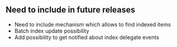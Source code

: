 ## Need to include in future releases
* Need to include mechanism which allows to find indexed items
* Batch index update possibility
* Add possibility to get notified about index delegate events 
